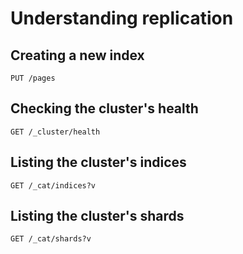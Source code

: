 # Understanding replication

## Creating a new index

```
PUT /pages
```

## Checking the cluster's health

```
GET /_cluster/health
```

## Listing the cluster's indices

```
GET /_cat/indices?v
```

## Listing the cluster's shards

```
GET /_cat/shards?v
```
